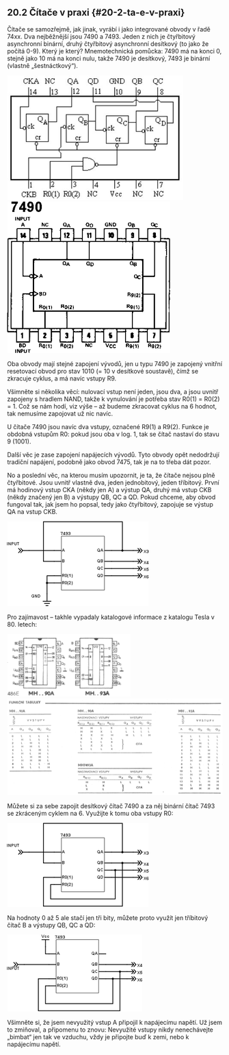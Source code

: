 ## 20.2 Čítače v praxi {#20-2-ta-e-v-praxi}

Čítače se samozřejmě, jak jinak, vyrábí i jako integrované obvody v řadě 74xx. Dva nejběžnější jsou 7490 a 7493\. Jeden z nich je čtyřbitový asynchronní binární, druhý čtyřbitový asynchronní desítkový (to jako že počítá 0-9). Který je který? Mnemotechnická pomůcka: 7490 má na konci 0, stejně jako 10 má na konci nulu, takže 7490 je desítkový, 7493 je binární (vlastně „šestnáctkový“).

![245-2.jpeg](../images/00091.jpeg)![246-1.png](../images/000126.png)

Oba obvody mají stejné zapojení vývodů, jen u typu 7490 je zapojený vnitřní resetovací obvod pro stav 1010 (= 10 v desítkové soustavě), čímž se zkracuje cyklus, a má navíc vstupy R9.

Všimněte si několika věcí: nulovací vstup není jeden, jsou dva, a jsou uvnitř zapojeny s hradlem NAND, takže k vynulování je potřeba stav R0(1) = R0(2) = 1\. Což se nám hodí, viz výše – až budeme zkracovat cyklus na 6 hodnot, tak nemusíme zapojovat už nic navíc.

U čítače 7490 jsou navíc dva vstupy, označené R9(1) a R9(2). Funkce je obdobná vstupům R0: pokud jsou oba v log. 1, tak se čítač nastaví do stavu 9 (1001).

Další věc je zase zapojení napájecích vývodů. Tyto obvody opět nedodržují tradiční napájení, podobně jako obvod 7475, tak je na to třeba dát pozor.

No a poslední věc, na kterou musím upozornit, je ta, že čítače nejsou plně čtyřbitové. Jsou uvnitř vlastně dva, jeden jednobitový, jeden tříbitový. První má hodinový vstup CKA (někdy jen A) a výstup QA, druhý má vstup CKB (někdy značený jen B) a výstupy QB, QC a QD. Pokud chceme, aby obvod fungoval tak, jak jsem ho popsal, tedy jako čtyřbitový, zapojuje se výstup QA na vstup CKB.

![247-1.png](../images/000098.png)

Pro zajímavost – takhle vypadaly katalogové informace z katalogu Tesla v 80\. letech:

![247-2.png](../images/000146.png)![247-3.png](../images/000102.png)

Můžete si za sebe zapojit desítkový čítač 7490 a za něj binární čítač 7493 se zkráceným cyklem na 6\. Využijte k tomu oba vstupy R0:

![248-1.png](../images/000172.png)

Na hodnoty 0 až 5 ale stačí jen tři bity, můžete proto využít jen tříbitový čítač B a výstupy QB, QC a QD:

![248-2.png](../images/000109.png)

Všimněte si, že jsem nevyužitý vstup A připojil k napájecímu napětí. Už jsem to zmiňoval, a připomenu to znovu: Nevyužité vstupy nikdy nenechávejte „bimbat“ jen tak ve vzduchu, vždy je připojte buď k zemi, nebo k napájecímu napětí.
